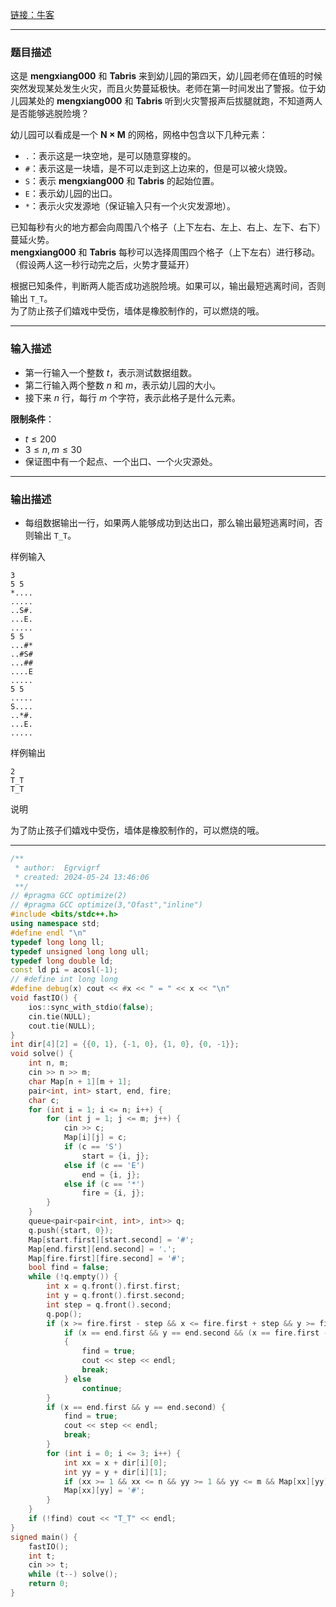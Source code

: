 
[链接：牛客](https://ac.nowcoder.com/acm/contest/27/G)

---

### 题目描述

这是 **mengxiang000** 和 **Tabris** 来到幼儿园的第四天，幼儿园老师在值班的时候突然发现某处发生火灾，而且火势蔓延极快。老师在第一时间发出了警报。位于幼儿园某处的 **mengxiang000** 和 **Tabris** 听到火灾警报声后拔腿就跑，不知道两人是否能够逃脱险境？

幼儿园可以看成是一个 **N × M** 的网格，网格中包含以下几种元素：

- `.`：表示这是一块空地，是可以随意穿梭的。
- `#`：表示这是一块墙，是不可以走到这上边来的，但是可以被火烧毁。
- `S`：表示 **mengxiang000** 和 **Tabris** 的起始位置。
- `E`：表示幼儿园的出口。
- `*`：表示火灾发源地（保证输入只有一个火灾发源地）。

已知每秒有火的地方都会向周围八个格子（上下左右、左上、右上、左下、右下）蔓延火势。  
**mengxiang000** 和 **Tabris** 每秒可以选择周围四个格子（上下左右）进行移动。  
（假设两人这一秒行动完之后，火势才蔓延开）

根据已知条件，判断两人能否成功逃脱险境。如果可以，输出最短逃离时间，否则输出 `T_T`。  
为了防止孩子们嬉戏中受伤，墙体是橡胶制作的，可以燃烧的哦。

---

### 输入描述
- 第一行输入一个整数 $t$，表示测试数据组数。  
- 第二行输入两个整数 $n$ 和 $m$，表示幼儿园的大小。  
- 接下来 $n$ 行，每行 $m$ 个字符，表示此格子是什么元素。  

**限制条件**：
- $t \leq 200$
- $3 \leq n, m \leq 30$
- 保证图中有一个起点、一个出口、一个火灾源处。

---

### 输出描述
- 每组数据输出一行，如果两人能够成功到达出口，那么输出最短逃离时间，否则输出 `T_T`。

样例输入
```
3
5 5
*....
.....
..S#.
...E.
.....
5 5
...#*
..#S#
...##
....E
.....
5 5
.....
S....
..*#.
...E.
.....
```

样例输出
```
2
T_T
T_T
```

说明
>
为了防止孩子们嬉戏中受伤，墙体是橡胶制作的，可以燃烧的哦。

---

```cpp
/**
 * author:  Egrvigrf
 * created: 2024-05-24 13:46:06
 **/
// #pragma GCC optimize(2)
// #pragma GCC optimize(3,"Ofast","inline")
#include <bits/stdc++.h>
using namespace std;
#define endl "\n"
typedef long long ll;
typedef unsigned long long ull;
typedef long double ld;
const ld pi = acosl(-1);
// #define int long long
#define debug(x) cout << #x << " = " << x << "\n"
void fastIO() {
    ios::sync_with_stdio(false);
    cin.tie(NULL);
    cout.tie(NULL);
}
int dir[4][2] = {{0, 1}, {-1, 0}, {1, 0}, {0, -1}};
void solve() {
    int n, m;
    cin >> n >> m;
    char Map[n + 1][m + 1];
    pair<int, int> start, end, fire;
    char c;
    for (int i = 1; i <= n; i++) {
        for (int j = 1; j <= m; j++) {
            cin >> c;
            Map[i][j] = c;
            if (c == 'S')
                start = {i, j};
            else if (c == 'E')
                end = {i, j};
            else if (c == '*')
                fire = {i, j};
        }
    }
    queue<pair<pair<int, int>, int>> q;
    q.push({start, 0});
    Map[start.first][start.second] = '#';
    Map[end.first][end.second] = '.';
    Map[fire.first][fire.second] = '#';
    bool find = false;
    while (!q.empty()) {
        int x = q.front().first.first;
        int y = q.front().first.second;
        int step = q.front().second;
        q.pop();
        if (x >= fire.first - step && x <= fire.first + step && y >= fire.second - step && y <= fire.second + step) {
            if (x == end.first && y == end.second && (x == fire.first - step || x == fire.first + step || y == fire.second - step || y == fire.second + step))  // 极限情况
            {
                find = true;
                cout << step << endl;
                break;
            } else
                continue;
        }
        if (x == end.first && y == end.second) {
            find = true;
            cout << step << endl;
            break;
        }
        for (int i = 0; i <= 3; i++) {
            int xx = x + dir[i][0];
            int yy = y + dir[i][1];
            if (xx >= 1 && xx <= n && yy >= 1 && yy <= m && Map[xx][yy] != '#') q.push(make_pair(make_pair(xx, yy), step + 1));
            Map[xx][yy] = '#';
        }
    }
    if (!find) cout << "T_T" << endl;
}
signed main() {
    fastIO();
    int t;
    cin >> t;
    while (t--) solve();
    return 0;
}
```